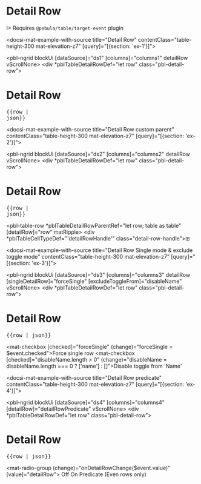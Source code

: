 # Detail Row

I> Requires `@pebula/table/target-event` plugin

<docsi-mat-example-with-source title="Detail Row" contentClass="table-height-300 mat-elevation-z7" [query]="[{section: 'ex-1'}]">
  <!--@pebula-example:ex-1-->
  <pbl-ngrid blockUi [dataSource]="ds1" [columns]="columns1" detailRow vScrollNone>
    <div *pblTableDetailRowDef="let row" class="pbl-detail-row">
      <div>
        <h1>Detail Row</h1>
        <pre>{{row | json}}</pre>
      </div>
    </div>
  </pbl-ngrid>
  <!--@pebula-example:ex-1-->
</docsi-mat-example-with-source>

<docsi-mat-example-with-source title="Detail Row custom parent" contentClass="table-height-300 mat-elevation-z7" [query]="[{section: 'ex-2'}]">
  <!--@pebula-example:ex-2-->
  <pbl-ngrid blockUi [dataSource]="ds2" [columns]="columns2" detailRow vScrollNone>
    <div *pblTableDetailRowDef="let row" class="pbl-detail-row">
      <div>
        <h1>Detail Row</h1>
        <pre>{{row | json}}</pre>
      </div>
    </div>
    <pbl-table-row *pblTableDetailRowParentRef="let row; table as table" [detailRow]="row" matRipple></pbl-table-row>
    <div *pblTableCellTypeDef="'detailRowHandle'" class="detail-row-handle">⊞</div>
  </pbl-ngrid>
  <!--@pebula-example:ex-2-->
</docsi-mat-example-with-source>

<docsi-mat-example-with-source title="Detail Row Single mode & exclude toggle mode" contentClass="table-height-300 mat-elevation-z7" [query]="[{section: 'ex-3'}]">
  <!--@pebula-example:ex-3-->
  <pbl-ngrid blockUi [dataSource]="ds3" [columns]="columns3"
            detailRow [singleDetailRow]="forceSingle" [excludeToggleFrom]="disableName" vScrollNone>
    <div *pblTableDetailRowDef="let row" class="pbl-detail-row">
      <div>
        <h1>Detail Row</h1>
        <pre>{{row | json}}</pre>
      </div>
    </div>
  </pbl-ngrid>
  <mat-checkbox [checked]="forceSingle" (change)="forceSingle = $event.checked">Force single row</mat-checkbox>
  <mat-checkbox [checked]="disableName.length > 0" (change)="disableName = disableName.length === 0 ? ['name'] : []">Disable toggle from 'Name'</mat-checkbox>
  <!--@pebula-example:ex-3-->
</docsi-mat-example-with-source>

<docsi-mat-example-with-source title="Detail Row predicate" contentClass="table-height-300 mat-elevation-z7" [query]="[{section: 'ex-4'}]">
  <!--@pebula-example:ex-4-->
  <pbl-ngrid blockUi [dataSource]="ds4" [columns]="columns4"
            [detailRow]="detailRowPredicate" vScrollNone>
    <div *pblTableDetailRowDef="let row" class="pbl-detail-row">
      <div>
        <h1>Detail Row</h1>
        <pre>{{row | json}}</pre>
      </div>
    </div>
  </pbl-ngrid>
  <mat-radio-group (change)="onDetailRowChange($event.value)" [value]="detailRow">
    <mat-radio-button value="off">Off</mat-radio-button>
    <mat-radio-button value="on">On</mat-radio-button>
    <mat-radio-button value="predicate">Predicate (Even rows only)</mat-radio-button>
  </mat-radio-group>
  <!--@pebula-example:ex-4-->
</docsi-mat-example-with-source>
